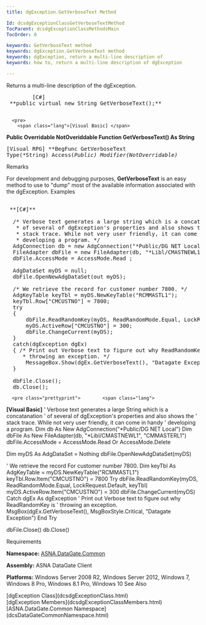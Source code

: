 ```yaml
---
title: dgException.GetVerboseText Method

Id: dcsdgExceptionClassGetVerboseTextMethod
TocParent: dcsdgExceptionClassMethodsMain
TocOrder: 0

keywords: GetVerboseText method
keywords: dgException.GetVerboseText method
keywords: dgException, return a multi-line description of
keywords: how to, return a multi-line description of dgException

---
```


Returns a multi-line description of the <span>dgException</span>.
<pre>
        <span class="lang">[C#]</span>
 **public virtual new String GetVerboseText();** 
      </pre>
      <pre>
        <span class="lang">[Visual Basic] </span>
 **Public Overridable NotOveriddable Function GetVerboseText() As String** 
      </pre>
      <pre class="prettyprint">
        <span class="lang">[Visual RPG]</span>
 **BegFunc GetVerboseText Type(*String) Access(*Public) Modifier(*NotOverridable)** 
      </pre>

Remarks

For development and debugging purposes, <span> **GetVerboseText** </span> is an easy method to use to "dump" most of the available information associated with the <span>dgException</span>.
Examples

<pre class="prettyprint">        <span class="lang">
 **[C#]** 
        </span>
  /* Verbose text generates a large string which is a concatanation 
   * of several of dgException's properties and also shows the
   * stack trace. While not very user friendly, it can come in handy
   * developing a program. */
  AdgConnection db = new AdgConnection("*Public/DG NET Local");
  FileAdapter dbFile = new FileAdapter(db, "*Libl/CMASTNEWL1", "CMMASTERL1");
  dbFile.AccessMode = AccessMode.Read ;

  AdgDataSet myDS = null;
  dbFile.OpenNewAdgDataSet(out myDS);

  /* We retrieve the record for customer number 7800. */
  AdgKeyTable keyTbl = myDS.NewKeyTable("RCMMASTL1");
  keyTbl.Row["CMCUSTNO"] = 7800;
  try
  {
      dbFile.ReadRandomKey(myDS, ReadRandomMode.Equal, LockRequest.Write, keyTbl);
      myDS.ActiveRow["CMCUSTNO"] = 300;
      dbFile.ChangeCurrent(myDS);
  }
  catch(dgException dgEx)
  { /* Print out Verbose text to figure out why ReadRandomKey is
     * throwing an exception. */
      MessageBox.Show(dgEx.GetVerboseText(), "Datagate Exception");
  }

  dbFile.Close();
  db.Close();</pre>
      <pre class="prettyprint">        <span class="lang">
 **[Visual Basic]** 
        </span>
  ' Verbose text generates a large String which is a concatanation 
  ' of several of dgException's properties and also shows the
  ' stack trace. While not very user friendly, it can come in handy
  ' developing a program. 
  Dim db As New AdgConnection("*Public/DG NET Local")
  Dim dbFile As New FileAdapter(db, "*Libl/CMASTNEWL1", "CMMASTERL1")
  dbFile.AccessMode = AccessMode.Read Or AccessMode.Delete

  Dim myDS As AdgDataSet = Nothing
  dbFile.OpenNewAdgDataSet(myDS)

  ' We retrieve the record For customer number 7800. 
  Dim keyTbl As AdgKeyTable = myDS.NewKeyTable("RCMMASTL1")
  keyTbl.Row.Item("CMCUSTNO") = 7800
  Try
      dbFile.ReadRandomKey(myDS, ReadRandomMode.Equal, LockRequest.Default, keyTbl)
      myDS.ActiveRow.Item("CMCUSTNO") = 300
      dbFile.ChangeCurrent(myDS)
  Catch dgEx As dgException
      ' Print out Verbose text to figure out why ReadRandomKey is
      ' throwing an exception. 
      MsgBox(dgEx.GetVerboseText(), MsgBoxStyle.Critical, "Datagate Exception")
  End Try

  dbFile.Close()
  db.Close()</pre>

Requirements

**Namespace:** [ ASNA.DataGate.Common](dcsDataGateCommonNamespace.html) 

**Assembly:** ASNA DataGate Client

**Platforms:** Windows Server 2008 R2, Windows Server 2012, Windows 7, Windows 8 Pro, Windows 8.1 Pro, Windows 10
See Also

<dl />
      [dgException Class](dcsdgExceptionClass.html)
      <br />
      [dgException Members](dcsdgExceptionClassMembers.html)
      <br />
      [ASNA.DataGate.Common Namespace](dcsDataGateCommonNamespace.html)  

